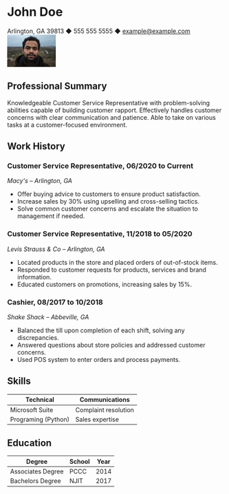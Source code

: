 # John Doe

Arlington, GA 39813 ◆ 555 555 5555 ◆ example@example.com
![JohnDoe](johndoe.jpeg)

## Professional Summary
Knowledgeable Customer Service Representative with problem-solving abilities capable of building
customer rapport. Effectively handles customer concerns with clear communication and patience. Able to
take on various tasks at a customer-focused environment.

## Work History
### Customer Service Representative, 06/2020 to Current
*Macy's – Arlington,  GA*
* Offer buying advice to customers to ensure product satisfaction.
* Increase sales by 30% using upselling and cross-selling tactics.
* Solve common customer concerns and escalate the situation to management if needed.

### Customer Service Representative, 11/2018 to 05/2020
*Levis Strauss & Co – Arlington, GA*
* Located products in the store and placed orders of out-of-stock items.
* Responded to customer requests for products, services and brand information.
* Educated customers on promotions, increasing sales by 15%.

### Cashier, 08/2017 to 10/2018
*Shake Shack – Abbeville, GA*
* Balanced the till upon completion of each shift, solving any discrepancies.
* Answered questions about store policies and addressed customer concerns.
* Used POS system to enter orders and process payments.

## Skills

| Technical | Communications |
|-----------------|-----------------|    
| Microsoft Suite | Complaint resolution |
| Programing (Python) | Sales expertise |

## Education

| Degree | School | Year |
|-----------------|-----------------|-----------------|
| Associates Degree | PCCC | 2014 |
| Bachelors Degree | NJIT | 2017 |